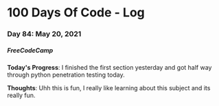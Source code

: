 # 100 Days Of Code - Log
### Day 84: May 20, 2021
##### FreeCodeCamp 

**Today's Progress**: I finished the first section yesterday and got half way through python penetration testing today.         

**Thoughts**: Uhh this is fun, I really like learning about this subject and its really fun. 